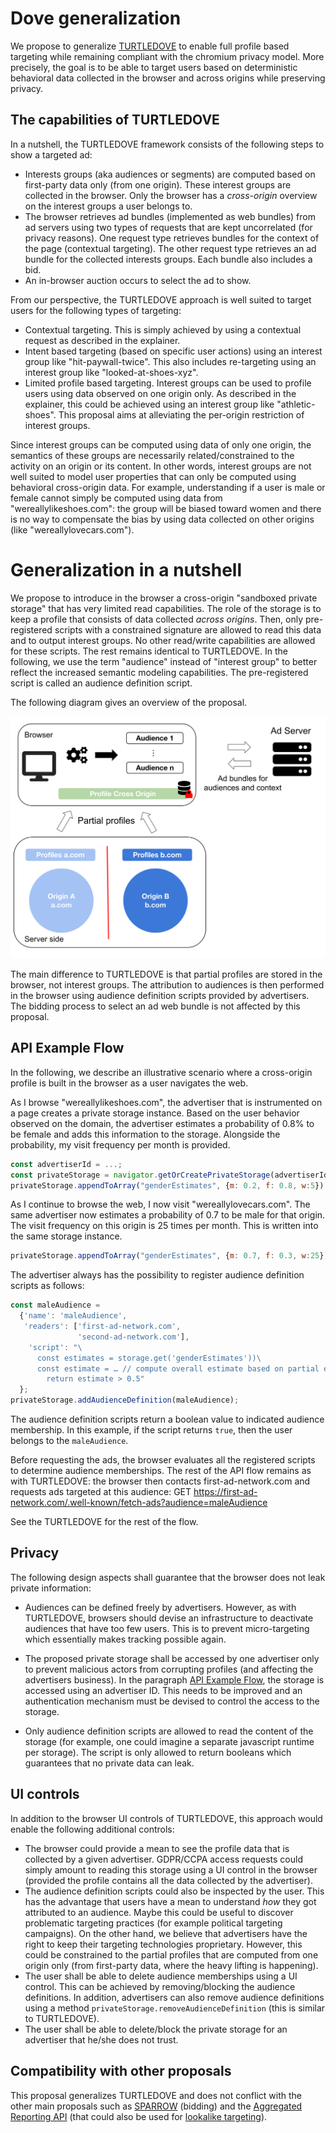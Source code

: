 # Dove generalization

We propose to generalize [TURTLEDOVE](https://github.com/WICG/turtledove) to enable full profile based targeting while remaining compliant with the chromium privacy model. More precisely, the goal is to be able to target users based on deterministic behavioral data collected in the browser and across origins while preserving privacy.

## The capabilities of TURTLEDOVE
In a nutshell, the TURTLEDOVE framework consists of the following steps to show a targeted ad:
* Interests groups (aka audiences or segments) are computed based on first-party data only (from one origin).
These interest groups are collected in the browser. Only the browser has a *cross-origin* overview on the interest groups a user belongs to.
* The browser retrieves ad bundles (implemented as web bundles) from ad servers using two types of requests that are kept uncorrelated (for privacy reasons). One request type retrieves bundles for the context of the page (contextual targeting). The other request type retrieves an ad bundle for the collected interests groups. Each bundle also includes a bid.
* An in-browser auction occurs to select the ad to show.

From our perspective, the TURTLEDOVE approach is well suited to target users for the following types of targeting:
* Contextual targeting. This is simply achieved by using a contextual request as described in the explainer.
* Intent based targeting (based on specific user actions) using an interest group like "hit-paywall-twice". This also includes re-targeting using an interest group like "looked-at-shoes-xyz".
* Limited profile based targeting. Interest groups can be used to profile users using data observed on one origin only. As described in the explainer, this could be achieved using an interest group like "athletic-shoes". This proposal aims at alleviating the per-origin restriction of interest groups.

Since interest groups can be computed using data of only one origin, the semantics of these groups are necessarily related/constrained to the activity on an origin or its content. In other words, interest groups are not well suited to model user properties that can only be computed using behavioral cross-origin data. For example, understanding if a user is male or female cannot simply be computed using data from "wereallylikeshoes.com": the group will be biased toward women and there is no way to compensate the bias by using data collected on other origins (like "wereallylovecars.com").

# Generalization in a nutshell

We propose to introduce in the browser a cross-origin "sandboxed private storage" that has very limited read capabilities. The role of the storage is to keep a profile that consists of data collected *across origins*. Then, only pre-registered scripts with a constrained signature are allowed to read this data and to output interest groups. No other read/write capabilities are allowed for these scripts. The rest remains identical to TURTLEDOVE. In the following, we use the term "audience" instead of "interest group" to better reflect the increased semantic modeling capabilities. The pre-registered script is called an audience definition script.

The following diagram gives an overview of the proposal.

![overview](./overview.svg)

The main difference to TURTLEDOVE is that partial profiles are stored in the browser, not interest groups. The attribution to audiences is then performed in the browser using audience definition scripts provided by advertisers. The bidding process to select an ad web bundle is not affected by this proposal.


## API Example Flow

In the following, we describe an illustrative scenario where a cross-origin profile is built in the browser as a user navigates the web.

As I browse "wereallylikeshoes.com", the advertiser that is instrumented on a page creates a private storage instance. Based on the user behavior observed on the domain, the advertiser estimates a probability of 0.8% to be female and adds this information to the storage. Alongside the probability, my visit frequency per month is provided.

```javascript
const advertiserId = ...;
const privateStorage = navigator.getOrCreatePrivateStorage(advertiserId);
privateStorage.appendToArray("genderEstimates", {m: 0.2, f: 0.8, w:5});
```

As I continue to browse the web, I now visit "wereallylovecars.com". The same advertiser now estimates a probability of 0.7 to be male for that origin. The visit frequency on this origin is 25 times per month. This is written into the same storage instance.

```javascript
privateStorage.appendToArray("genderEstimates", {m: 0.7, f: 0.3, w:25});
```

The advertiser always has the possibility to register audience definition scripts as follows:

```javascript
const maleAudience =
  {'name': 'maleAudience',
   'readers': ['first-ad-network.com',
               'second-ad-network.com'],
    'script': "\
      const estimates = storage.get('genderEstimates'))\
      const estimate = … // compute overall estimate based on partial estimates \
    	return estimate > 0.5"
  };
privateStorage.addAudienceDefinition(maleAudience);
```

The audience definition scripts return a boolean value to indicated audience membership. In this example, if the script returns `true`, then the user belongs to the `maleAudience`.

Before requesting the ads, the browser evaluates all the registered scripts to determine audience memberships. The rest of the API flow remains as with TURTLEDOVE: the browser then contacts first-ad-network.com and requests ads targeted at this audience:
GET https://first-ad-network.com/.well-known/fetch-ads?audience=maleAudience

See  the TURTLEDOVE for the rest of the flow.

## Privacy

The following design aspects shall guarantee that the browser does not leak private information:

* Audiences can be defined freely by advertisers. However, as with TURTLEDOVE, browsers should devise an infrastructure to deactivate audiences that have too few users. This is to prevent micro-targeting which essentially makes tracking possible again.

* The proposed private storage shall be accessed by one advertiser only to prevent malicious actors from corrupting profiles (and affecting the advertisers business). In the paragraph [API Example Flow](#api-example-flow), the storage is accessed using an advertiser ID. This needs to be improved and an authentication mechanism must be devised to control the access to the storage.

* Only audience definition scripts are allowed to read the content of the storage (for example, one could imagine a separate javascript runtime per storage). The script is only allowed to return booleans which guarantees that no private data can leak.

## UI controls

In addition to the browser UI controls of TURTLEDOVE, this approach would enable the following additional controls:
* The browser could provide a mean to see the profile data that is collected by a given advertiser. GDPR/CCPA access requests could simply amount to reading this storage using a UI control in the browser (provided the profile contains all the data collected by the advertiser).
* The audience definition scripts could also be inspected by the user. This has the advantage that users have a mean to understand *how* they got attributed to an audience. Maybe this could be useful to discover problematic targeting practices (for example political targeting campaigns). On the other hand, we believe that advertisers have the right to keep their targeting technologies proprietary. However, this could be constrained to the partial profiles that are computed from one origin only (from first-party data, where the heavy lifting is happening).
* The user shall be able to delete audience memberships using a UI control. This can be achieved by removing/blocking the audience definitions. In addition, advertisers can also remove audience definitions using a method `privateStorage.removeAudienceDefinition` (this is similar to TURTLEDOVE).
* The user shall be able to delete/block the private storage for an advertiser that he/she does not trust.

## Compatibility with other proposals

This proposal generalizes TURTLEDOVE and does not conflict with the other main proposals such as [SPARROW](https://github.com/WICG/sparrow) (bidding) and the [Aggregated Reporting API](https://github.com/csharrison/aggregate-reporting-api) (that could also be used for [lookalike targeting](https://github.com/w3c/web-advertising/blob/master/privacy_preserving_lookalike_audience_targeting.md)).

